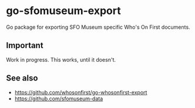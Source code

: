 # go-sfomuseum-export

Go package for exporting SFO Museum specific Who's On First documents.

## Important

Work in progress. This works, until it doesn't.

## See also

* https://github.com/whosonfirst/go-whosonfirst-export
* https://github.com/sfomuseum-data